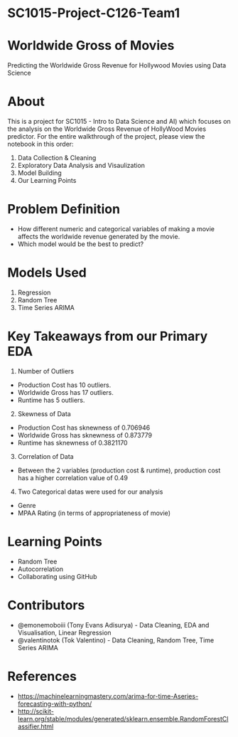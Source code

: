 # SC1015-Project-C126-Team1

# Worldwide Gross of Movies
Predicting the Worldwide Gross Revenue for Hollywood Movies using Data Science

# About
This is a project for SC1015 - Intro to Data Science and AI) which focuses on the analysis on the Worldwide Gross Revenue of HollyWood Movies predictor. For the entire walkthrough of the project, please view the notebook in this order:
1. Data Collection & Cleaning
2. Exploratory Data Analysis and Visaulization
3. Model Building 
4. Our Learning Points

# Problem Definition
- How different numeric and categorical variables of making a movie affects the worldwide revenue generated by the movie.
- Which model would be the best to predict?

# Models Used
1. Regression
2. Random Tree
3. Time Series ARIMA 

# Key Takeaways from our Primary EDA
1. Number of Outliers
- Production Cost has 10 outliers.
- Worldwide Gross has 17 outliers.
- Runtime has 5 outliers.

2. Skewness of Data
- Production Cost has sknewness of 0.706946
- Worldwide Gross has sknewness of 0.873779
- Runtime has sknewness of 0.3821170
  
3. Correlation of Data
- Between the 2 variables (production cost & runtime), production cost has a higher correlation value of 0.49
  
4. Two Categorical datas were used for our analysis
- Genre
- MPAA Rating (in terms of appropriateness of movie)

# Learning Points
- Random Tree
- Autocorrelation
- Collaborating using GitHub

# Contributors
- @emonemoboiii (Tony Evans Adisurya) - Data Cleaning, EDA and Visualisation, Linear Regression
- @valentinotok (Tok Valentino) - Data Cleaning, Random Tree, Time Series ARIMA

# References
- https://machinelearningmastery.com/arima-for-time-Aseries-forecasting-with-python/
- http://scikit-learn.org/stable/modules/generated/sklearn.ensemble.RandomForestClassifier.html
